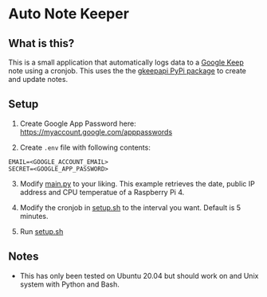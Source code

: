 # Auto Note Keeper

## What is this?

This is a small application that automatically logs data to a [Google Keep](https://www.google.com/keep/) note using a cronjob. This uses the the [gkeepapi PyPi package](https://pypi.org/project/gkeepapi/) to create and update notes.

## Setup

1. Create Google App Password here: https://myaccount.google.com/apppasswords

2. Create `.env` file with following contents:
```env
EMAIL=<GOOGLE_ACCOUNT_EMAIL>
SECRET=<GOOGLE_APP_PASSWORD>
```

3. Modify [main.py](main.py) to your liking. This example retrieves the date, public IP address and CPU temperatue of a Raspberry Pi 4. 

4. Modify the cronjob in [setup.sh](setup.sh) to the interval you want. Default is 5 minutes.

5. Run [setup.sh](setup.sh)

## Notes

- This has only been tested on Ubuntu 20.04 but should work on and Unix system with Python and Bash.
